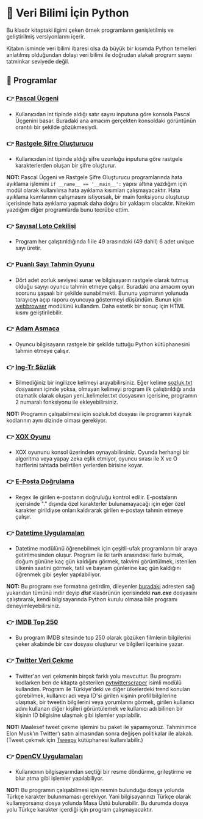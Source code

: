 # :blue_book: Veri Bilimi İçin Python 
Bu klasör kitaptaki ilgimi çeken örnek programların genişletilmiş ve geliştirilmiş versiyonlarını içerir. 

Kitabın isminde veri bilimi ibaresi olsa da büyük bir kısımda Python temelleri anlatılmış olduğundan dolayı veri bilimi ile doğrudan alakalı program sayısı tatminkar seviyede değil.

## :open_book: Programlar

### :point_right: [Pascal Üçgeni](https://github.com/enesmanan/turkce-kitaplar/blob/main/Veri%20Bilimi%20%C4%B0%C3%A7in%20Python/pascal_ucgeni.py)
+ Kullanıcıdan int tipinde aldığı satır sayısı inputuna göre konsola Pascal Üçgenini basar. Buradaki ana amacım gerçekten konsoldaki görüntünün orantılı bir şekilde gözükmesiydi.

### :point_right: [Rastgele Şifre Oluşturucu](https://github.com/enesmanan/turkce-kitaplar/blob/main/Veri%20Bilimi%20%C4%B0%C3%A7in%20Python/rastgele_sifre_olusturucu.py)
+ Kullanıcıdan int tipinde aldığı şifre uzunluğu inputuna göre rastgele karakterlerden oluşan bir şifre oluşturur.

**NOT:** Pascal Üçgeni ve Rastgele Şifre Oluşturucu programlarında hata ayıklama işlemini `if __name__ == '__main__':` yapısı altına yazdığım için modül olarak kullanılırsa hata ayıklama kısımları çalışmayacaktır. Hata ayıklama ksımlarının çalışmasını istiyorsak, bir main fonksiyonu oluşturup içerisinde hata ayıklama yapmak daha doğru bir yaklaşım olacaktır. Nitekim yazdığım diğer programlarda bunu tecrübe ettim.

### :point_right: [Sayısal Loto Çekilişi](https://github.com/enesmanan/turkce-kitaplar/blob/main/Veri%20Bilimi%20%C4%B0%C3%A7in%20Python/sayisal_loto.py)
+ Program her çalıştırıldığında 1 ile 49 arasındaki (49 dahil) 6 adet unique sayı üretir. 

### :point_right: [Puanlı Sayı Tahmin Oyunu](https://github.com/enesmanan/turkce-kitaplar/blob/main/Veri%20Bilimi%20%C4%B0%C3%A7in%20Python/sayi_tahmin_oyunu.py)
+ Dört adet zorluk seviyesi sunar ve bilgisayarın rastgele olarak tutmuş olduğu sayıyı oyuncu tahmin etmeye çalışır. Buradaki ana amacım oyun scorunu şaşaalı bir şekilde sunabilmekti. Bununu yapmanın yolunuda tarayıcıyı açıp raporu oyuncuya göstermeyi düşündüm. Bunun için [webbrowser](https://docs.python.org/3/library/webbrowser.html) modülünü kullandım. Daha estetik bir sonuç için HTML kısmı geliştirilebilir. 

### :point_right: [Adam Asmaca](https://github.com/enesmanan/turkce-kitaplar/blob/main/Veri%20Bilimi%20%C4%B0%C3%A7in%20Python/adam_asmaca.py)
+ Oyuncu bilgisayarın rastgele bir şekilde tuttuğu Python kütüphanesini tahmin etmeye çalışır.

### :point_right: [Ing-Tr Sözlük](https://github.com/enesmanan/turkce-kitaplar/blob/main/Veri%20Bilimi%20%C4%B0%C3%A7in%20Python/ing_tr_sozluk.py)
+ Bilmediğiniz bir ingilizce kelimeyi arayabilirsiniz. Eğer kelime [sozluk.txt](https://github.com/enesmanan/turkce-kitaplar/blob/main/Veri%20Bilimi%20%C4%B0%C3%A7in%20Python/sozluk.txt) dosyasının içinde yoksa, olmayan kelimeyi program ilk çalıştırıldığı anda otamatik olarak oluşan yeni_kelimeler.txt dosyasının içerisine, programın 2 numaralı fonksiyonu ile ekleyebilirsiniz. 

**NOT:** Programın çalışabilmesi için sozluk.txt dosyası ile programın kaynak kodlarının aynı dizinde olması gerekiyor.

### :point_right: [XOX Oyunu](https://github.com/enesmanan/turkce-kitaplar/blob/main/Veri%20Bilimi%20%C4%B0%C3%A7in%20Python/xox_oyunu.py)
+ XOX oyununu konsol üzerinden oynayabilirsiniz. Oyunda herhangi bir algoritma veya yapay zeka eşlik etmiyor, oyuncu sırası ile X ve O harflerini tahtada belirtilen yerlerden birisine koyar. 

### :point_right: [E-Posta Doğrulama](https://github.com/enesmanan/turkce-kitaplar/blob/main/Veri%20Bilimi%20%C4%B0%C3%A7in%20Python/email_dogrulama.py)
+ Regex ile girilen e-postanın doğruluğu kontrol edilir. E-postaların içerisinde "." dışında özel karakterler bulunamayacağı için eğer özel karakter girildiyse onları kaldırarak girilen e-postayı tahmin etmeye çalışır.

### :point_right: [Datetime Uygulamaları](https://github.com/enesmanan/turkce-kitaplar/blob/main/Veri%20Bilimi%20%C4%B0%C3%A7in%20Python/datetime_uygulamalar.py)
+ Datetime modülünü öğrenebilmek için çeşitli-ufak programların bir araya getirilmesinden oluşur. Program ile iki tarih arasındaki farkı bulmak, doğum gününe kaç gün kaldığını görmek, takvimi görüntülmek, istenilen ülkenin saatini görmek, tatil ve bayram günlerine kaç gün kaldığını öğrenmek gibi şeyler yapılabiliyor.

**NOT:** Bu programı exe formatına getirdim, dileyenler [buradaki](https://drive.google.com/drive/folders/1t2TfsGxblBPyYrzBzz2RuYUcErF3ksvw?usp=sharing) adresten sağ yukarıdan tümünü indir deyip ***dist*** klasörünün içerisindeki ***run.exe*** dosyasını çalıştırarak, kendi bilgisayarında Python kurulu olmasa bile programı deneyimleyebilirsiniz.  

### :point_right: [IMDB Top 250](https://github.com/enesmanan/turkce-kitaplar/blob/main/Veri%20Bilimi%20%C4%B0%C3%A7in%20Python/imdb_veri_cekme.py)
+ Bu program IMDB sitesinde top 250 olarak gözüken filmlerin bilgilerini çeker akabinde bir csv dosyası oluşturur ve bilgileri içerisine yazar.

### :point_right: [Twitter Veri Çekme](https://github.com/enesmanan/turkce-kitaplar/blob/main/Veri%20Bilimi%20%C4%B0%C3%A7in%20Python/twitter_veri_cekme.py)
+ Twitter'an veri çekmenin birçok farklı yolu mevcuttur. Bu programı kodlarken ben de kitapta gösterilen [pytwitterscraper](https://github.com/mrwan200/pytwitterscraper) isimli modülü kullandım. Program ile Türkiye'deki ve diğer ülkelerdeki trend konuları görebilmek, kullanıcı adı veya ID'si girilen kişinin profil bilgilerine ulaşmak, bir tweetin bilgilerini veya yorumlarını görmek, girilen kullanıcı adını kullanan diğer kişileri görüntülemek ve kullanıcı adı bilinen bir kişinin ID bilgisine ulaşmak gibi işlemler yapılabilir. 

**NOT:** Maalesef tweet çekme işlemini bu paket ile yapamıyoruz. Tahminimce Elon Musk'ın Twitter'ı satın almasından sonra değişen politikalar ile alakalı. (Tweet çekmek için [Tweepy](https://docs.tweepy.org/en/stable/) kütüphanesi kullanılabilir.)

### :point_right: [OpenCV Uygulamaları](https://github.com/enesmanan/turkce-kitaplar/blob/main/Veri%20Bilimi%20%C4%B0%C3%A7in%20Python/opencv_uygulamalari.py)
+ Kullanıcının bilgisayarından seçtiği bir resme döndürme, grileştirme ve blur atma gibi işlemler yapılabiliyor. 

**NOT:** Bu programın çalışabilmesi için resmin bulunduğu dosya yolunda Türkçe karakter bulunmaması gerekiyor. Yani bilgisayarınızı Türkçe olarak kullanıyorsanız dosya yolunda Masa Üstü bulunabilir. Bu durumda dosya yolu Türkçe karakter içerdiği için program çalışmayacaktır.
